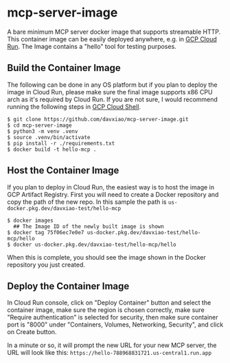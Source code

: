 # mcp-server-image
A bare minimum MCP server docker image that supports streamable HTTP. This container image can be easily deployed anywhere, e.g. in [GCP Cloud Run](https://cloud.google.com/run).
The Image contains a "hello" tool for testing purposes.

## Build the Container Image
The following can be done in any OS platform but if you plan to deploy the image in Cloud Run, please make sure the final image supports x86 CPU arch as it's required by Cloud Run. If you are not sure, I would recommend running the following steps in [GCP Cloud Shell](https://cloud.google.com/shell).
```
$ git clone https://github.com/davxiao/mcp-server-image.git
$ cd mcp-server-image
$ python3 -m venv .venv
$ source .venv/bin/activate
$ pip install -r ./requirements.txt
$ docker build -t hello-mcp .
```
## Host the Container Image
If you plan to deploy in Cloud Run, the easiest way is to host the image in GCP Artifact Registry. First you will need to create a Docker repository and copy the path of the new repo. In this sample the path is `us-docker.pkg.dev/davxiao-test/hello-mcp`
```
$ docker images
  ## The Image ID of the newly built image is shown
$ docker tag 75f06ec7e0e7 us-docker.pkg.dev/davxiao-test/hello-mcp/hello
$ docker us-docker.pkg.dev/davxiao-test/hello-mcp/hello
```
When this is complete, you should see the image shown in the Docker repository you just created.

## Deploy the Container Image
In Cloud Run console, click on "Deploy Container" button and select the container image, make sure the region is chosen correctly, make sure "Require authentication" is selected for security, then make sure container port is "8000" under "Containers, Volumes, Networking, Security", and click on Create button.

In a minute or so, it will prompt the new URL for your new MCP server, the URL will look like this: `https://hello-788968831721.us-central1.run.app`
